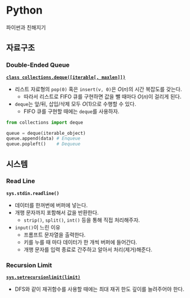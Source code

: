# Python
파이썬과 친해지기

## 자료구조
### Double-Ended Queue
[**`class collections.deque([iterable[, maxlen]])`**](https://docs.python.org/ko/3/library/collections.html#deque-objects)
- 리스트 자료형의 `pop(0)` 혹은 `insert(v, 0)`은 $O(n)$의 시간 복잡도를 갖는다.
    - 따라서 리스트로 FIFO 큐를 구현하면 값을 뺄 때마다 $O(n)$이 걸리게 된다.
- `deque`는 앞/뒤, 삽입/삭제 모두 $O(1)$으로 수행할 수 있다.
    - FIFO 큐를 구현할 때에는 `deque`를 사용하자.

```python
from collections import deque

queue = deque(iterable_object)
queue.append(data) # Enqueue
queue.popleft()    # Dequeue
```

## 시스템
### Read Line
**`sys.stdin.readline()`**
- 데이터를 한꺼번에 버퍼에 넣는다.
- 개행 문자까지 포함해서 값을 반환한다.
    - `strip()`, `split()`, `int()` 등을 통해 직접 처리해주자.
- `input()`이 느린 이유
    - 프롬프트 문자열을 출력한다.
    - 키를 누를 때 마다 데이터가 한 개씩 버퍼에 들어간다.
    - 개행 문자를 입력 종료로 간주하고 알아서 처리(제거)해준다.

### Recursion Limit
[**`sys.setrecursionlimit(limit)`**](https://docs.python.org/ko/3/library/sys.html#sys.setrecursionlimit)
- DFS와 같이 재귀함수를 사용할 때에는 최대 재귀 한도 깊이를 늘려주어야 한다.